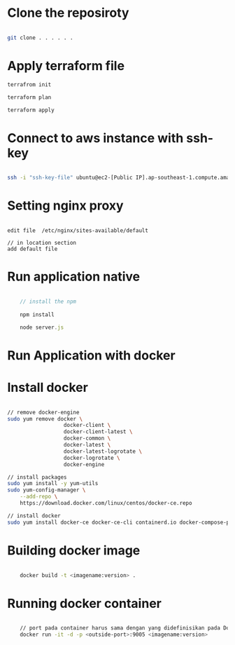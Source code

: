 # Clone the reposiroty

````bash

git clone . . . . . . 

````
# Apply terraform file 

````bash
terrafrom init

terraform plan

terraform apply

````

# Connect to aws instance with ssh-key

````bash

ssh -i "ssh-key-file" ubuntu@ec2-[Public IP].ap-southeast-1.compute.amazonaws.com

````
# Setting nginx proxy

````

edit file  /etc/nginx/sites-available/default

// in location section 
add default file

````
# Run application native


```javascript

    // install the npm
     
    npm install

    node server.js

```


# Run Application with docker
# Install docker
````bash

// remove docker-engine
sudo yum remove docker \
                  docker-client \
                  docker-client-latest \
                  docker-common \
                  docker-latest \
                  docker-latest-logrotate \
                  docker-logrotate \
                  docker-engine

// install packages
sudo yum install -y yum-utils
sudo yum-config-manager \
    --add-repo \
    https://download.docker.com/linux/centos/docker-ce.repo

// install docker
sudo yum install docker-ce docker-ce-cli containerd.io docker-compose-plugin 

````
# Building docker image

```bash

    docker build -t <imagename:version> .

```

# Running docker container


```bash

    // port pada container harus sama dengan yang didefinisikan pada Dockerfile, untuk port luar yang digunakan untuk mengakses bisa custom
    docker run -it -d -p <outside-port>:9005 <imagename:version>

```


